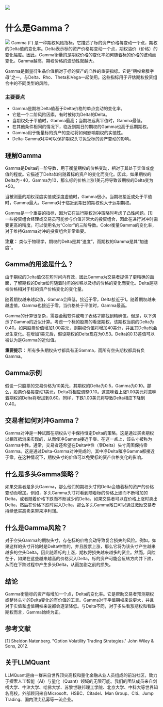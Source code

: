 ![](https://fastly.jsdelivr.net/gh/bucketio/img11@main/2024/10/21/1729466068183-23134fce-3131-4262-b18c-f378d71af4f6.gif)
# 什么是Gamma？
![](https://fastly.jsdelivr.net/gh/bucketio/img9@main/2024/10/20/1729465031968-b3c8959e-1d37-4b8a-91b1-b0b0dfe25143.png)
Gamma (Γ) 是一种期权风险指标，它描述了标的资产价格每变动一个点，期权的Delta值的变化率。Delta表示标的资产价格每变动一个点，期权溢价（价格）的变化幅度。因此，Gamma衡量的是期权价格的变化率如何随着标的价格的波动而变化。Gamma越高，期权价格的波动性就越大。

Gamma是衡量衍生品价值相对于标的资产的凸性的重要指标。它是“期权希腊字母”之一，与Delta、Rho、Theta和Vega一起使用。这些指标用于评估期权投资组合中的不同类型的风险。

### 主要要点

- Gamma是期权Delta值基于Delta价格的单点变动的变化率。
- 它是一个二阶风险因素，有时被称为Delta的Delta。
- 当期权处于平值时，Gamma最高；当期权远离平值时，Gamma最低。
- 在其他条件相同的情况下，临近到期日的期权的Gamma也高于远期期权。
- Gamma用于衡量标的资产的变动将如何影响期权的实值性。
- Delta-Gamma对冲可以保护期权头寸免受标的资产变动的影响。

## 理解Gamma

Gamma是Delta的一阶导数，用于衡量期权的价格变动，相对于其处于实值或虚值的程度。它描述了Delta如何随着标的资产的变化而变化。因此，如果期权的Delta为+40，Gamma为10，那么标的价格上涨1美元将导致该期权的Delta变为+50。

当被测量的期权深度实值或深度虚值时，Gamma很小。当期权接近或处于平值时，Gamma最大。Gamma对于临近到期日的期权也大于远期期权。

Gamma是一个重要的指标，因为它在进行期权对冲策略时考虑了凸性问题。[1] 一些投资组合经理或交易员可能参与价值非常大的投资组合，因此在进行对冲时需要更高的精度。可以使用名为“Color”的三阶导数。Color衡量Gamma的变化率，对于维持Gamma对冲的投资组合非常重要。

**注意：** 类似于物理学，期权的Delta是其“速度”，而期权的Gamma是其“加速度”。

## Gamma的用途是什么？

由于期权的Delta值仅在短时间内有效，因此Gamma为交易者提供了更精确的画面，了解期权的Delta如何随着时间的推移以及标的价格的变化而变化。Delta是期权价格相对于标的资产价格变化的变化量。

随着期权越来越实值，Gamma会降低，接近于零，Delta接近于1。随着期权越来越虚值，Gamma也接近于零。当价格处于平值时，Gamma最高。

Gamma的计算很复杂，需要金融软件或电子表格才能找到精确值。但是，以下演示了Gamma的近似计算。考虑一个标的股票的看涨期权，该期权当前的Delta为0.40。如果股票价值增加1.00美元，则期权价值将增加40美分，并且其Delta也会发生变化。在增加1美元后，假设期权的Delta现在为0.53。Delta的0.13差值可以被认为是Gamma的近似值。

**重要提示：** 所有多头期权头寸都具有正Gamma，而所有空头期权都具有负Gamma。

## Gamma示例

假设一只股票的交易价格为10美元，其期权的Delta为0.5，Gamma为0.10。那么，股票价格每变动1美元，Delta将相应调整0.10。这意味着上涨1.00美元将意味着期权的Delta将增加到0.60。同样，下跌1.00美元将导致Delta相应下降到0.40。

## 交易者如何对冲Gamma？

Gamma对冲是一种试图在期权头寸中保持恒定Delta的策略。这是通过买卖期权以相互抵消来实现的，从而使净Gamma接近于零。在这一点上，该头寸被称为Gamma中性。通常，交易者还希望在Delta中性（零Delta）头寸周围保持零Gamma。这是通过Delta-Gamma对冲完成的，其中净Delta和净Gamma都接近于零。在这种情况下，期权头寸的价值可以免受标的资产价格变化的影响。

## 什么是多头Gamma策略？

如果交易者是多头Gamma，那么他们的期权头寸的Delta会随着标的资产的价格变动而增加。例如，多头Gamma头寸将看到随着标的价格上涨而不断增加的Delta，或者随着价格下跌而不断减少的Delta。如果交易者可以在价格上涨时卖出Delta，然后在价格下跌时买入Delta，那么多头Gamma敞口可以通过激励交易者持续低买高卖来带来净利润。

## 什么是Gamma风险？

对于空头Gamma的期权头寸，存在标的价格变动导致复合损失的风险。例如，如果这样的头寸开始时是Delta中性的，并且股票上涨，那么它将为该头寸产生越来越多的空头Delta，因此随着标的上涨，期权将损失越来越多的资金。然而，风险在于，如果在这些越来越高的价格买入Delta，标的资产可能会反转方向并下跌，从而在下跌过程中产生多头Delta，从而加剧之前的损失。

## 结论

Gamma衡量标的资产每增加一个点，Delta的变化率。它是帮助交易者预测期权或整体头寸的Delta变化的有价值的工具。Gamma对于平值期权来说更大，并且对于实值和虚值期权来说都会逐渐降低。与Delta不同，对于多头看涨期权和看跌期权而言，Gamma始终为正。

## 参考文献

[1] Sheldon Natenberg. "Option Volatility Trading Strategies." John Wiley & Sons, 2012.

## 关于LLMQuant
LLMQuant是由一群来自世界顶尖高校和量化金融从业人员组成的前沿社区，致力于探索人工智能（AI）与量化（Quant）领域的无限可能。我们的团队成员来自剑桥大学、牛津大学、哈佛大学、苏黎世联邦理工学院、北京大学、中科大等世界知名高校，外部顾问来自Microsoft、HSBC、Citadel、Man Group、Citi、Jump Trading、国内顶尖私募等一流企业。
